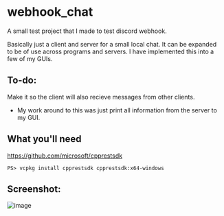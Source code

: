 # webhook_chat
A small test project that I made to test discord webhook.

Basically just a client and server for a small local chat. It can be expanded to be of use across programs and servers.
I have implemented this into a few of my GUIs.

## To-do:
Make it so the client will also recieve messages from other clients.
- My work around to this was just print all information from the server to my GUI.

## What you'll need
https://github.com/microsoft/cpprestsdk
```
PS> vcpkg install cpprestsdk cpprestsdk:x64-windows
```

## Screenshot:
![image](https://github.com/notTomo/webhook_chat/assets/52598065/3f24e765-6363-4531-a034-15a01e47cb46)

